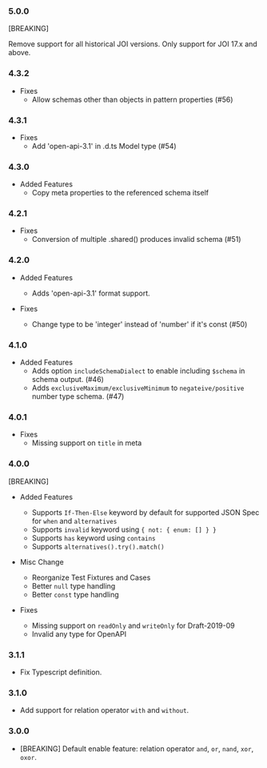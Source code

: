 ### 5.0.0

[BREAKING]

Remove support for all historical JOI versions.  Only support for JOI 17.x and above.


### 4.3.2

- Fixes
  * Allow schemas other than objects in pattern properties (#56)

### 4.3.1

- Fixes
  * Add 'open-api-3.1' in .d.ts Model type (#54)

### 4.3.0

- Added Features
  * Copy meta properties to the referenced schema itself

### 4.2.1

- Fixes
  * Conversion of multiple .shared() produces invalid schema (#51)

### 4.2.0

- Added Features
  * Adds 'open-api-3.1' format support.

- Fixes
  * Change type to be 'integer' instead of 'number' if it's const (#50)

### 4.1.0

- Added Features
  * Adds option `includeSchemaDialect` to enable including `$schema` in schema output. (#46)
  * Adds `exclusiveMaximum/exclusiveMinimum` to `negateive/positive` number type schema. (#47)

### 4.0.1

- Fixes
  * Missing support on `title` in meta

### 4.0.0

[BREAKING]

- Added Features
  * Supports `If-Then-Else` keyword by default for supported JSON Spec for `when` and `alternatives`
  * Supports `invalid` keyword using `{ not: { enum: [] } }`
  * Supports `has` keyword using `contains`
  * Supports `alternatives().try().match()`

- Misc Change
  * Reorganize Test Fixtures and Cases
  * Better `null` type handling
  * Better `const` type handling

- Fixes
  * Missing support on `readOnly` and `writeOnly` for Draft-2019-09
  * Invalid any type for OpenAPI

### 3.1.1

- Fix Typescript definition.

### 3.1.0

- Add support for relation operator `with` and `without`.

### 3.0.0

- [BREAKING] Default enable feature: relation operator `and`, `or`, `nand`, `xor`, `oxor`.
